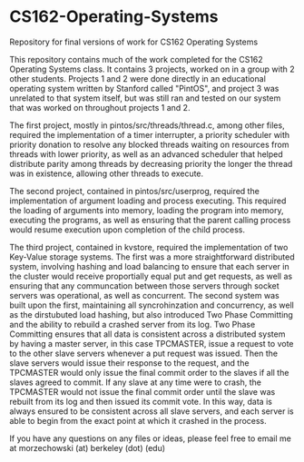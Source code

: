 # CS162-Operating-Systems
Repository for final versions of work for CS162 Operating Systems

This repository contains much of the work completed for the CS162 Operating Systems class.
It contains 3 projects, worked on in a group with 2 other students.
Projects 1 and 2 were done directly in an educational operating system written by Stanford called "PintOS", 
and project 3 was unrelated to that system itself, but was still ran and tested on our system that was worked on
throughout projects 1 and 2. 

The first project, mostly in pintos/src/threads/thread.c, among other files, required the implementation of a 
timer interrupter, a priority scheduler with priority donation to resolve any blocked threads waiting on resources
from threads with lower priority, as well as an advanced scheduler that helped distribute parity among threads by 
decreasing priority the longer the thread was in existence, allowing other threads to execute.

The second project, contained in pintos/src/userprog, required the implementation of argument loading and process 
executing. This required the loading of arguments into memory, loading the program into memory, executing the 
programs, as well as ensuring that the parent calling process would resume execution upon completion of the child
process.

The third project, contained in kvstore, required the implementation of two Key-Value storage systems. The first
was a more straightforward distributed system, involving hashing and load balancing to ensure that each server
in the cluster would receive proportially equal put and get requests, as well as ensuring that any communcation
between those servers through socket servers was operational, as well as concurrent. The second system was built
upon the first, maintaining all syncrohinzation and concurrency, as well as the dirstubuted load hashing, but also
introduced Two Phase Committing and the ability to rebuild a crashed server from its log. Two Phase Committing ensures
that all data is consistent across a distributed system by having a master server, in this case TPCMASTER, issue
a request to vote to the other slave servers whenever a put request was issued. Then the slave servers would 
issue their response to the request, and the TPCMASTER would only issue the final commit order to the slaves if
all the slaves agreed to commit. If any slave at any time were to crash, the TPCMASTER would not issue the final
commit order until the slave was rebuilt from its log and then issued its commit vote. In this way, data is always
ensured to be consistent across all slave servers, and each server is able to begin from the exact point at which
it crashed in the process.

If you have any questions on any files or ideas, please feel free to email me at morzechowski (at) berkeley (dot) (edu)
